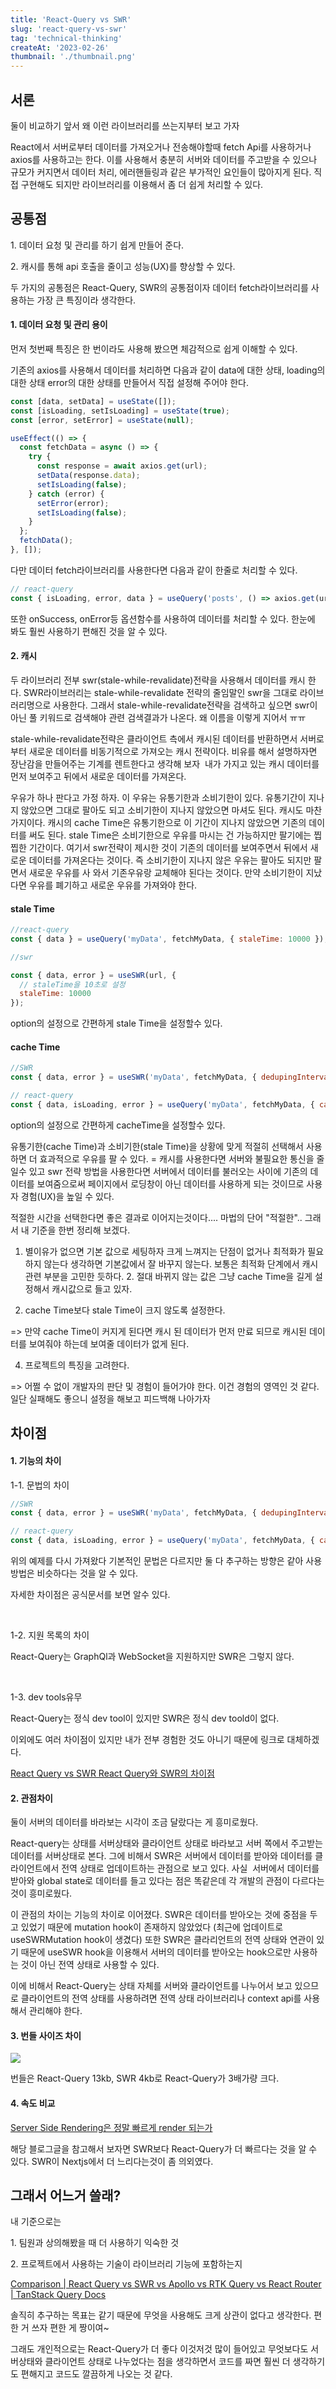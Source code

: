 ```yaml
---
title: 'React-Query vs SWR'
slug: 'react-query-vs-swr'
tag: 'technical-thinking'
createAt: '2023-02-26'
thumbnail: './thumbnail.png'
---
```


## 서론

둘이 비교하기 앞서 왜 이런 라이브러리를 쓰는지부터 보고 가자

React에서 서버로부터 데이터를 가져오거나 전송해야할때 fetch Api를 사용하거나 axios를 사용하고는 한다. 이를 사용해서 충분히 서버와 데이터를 주고받을 수 있으나 규모가 커지면서 데이터 처리, 에러핸들링과 같은 부가적인 요인들이 많아지게 된다. 직접 구현해도 되지만 라이브러리를 이용해서 좀 더 쉽게 처리할 수 있다.

## 공통점

1\. 데이터 요청 및 관리를 하기 쉽게 만들어 준다.

2\. 캐시를 통해 api 호출을 줄이고 성능(UX)를 향상할 수 있다.

두 가지의 공통점은 React-Query, SWR의 공통점이자 데이터 fetch라이브러리를 사용하는 가장 큰 특징이라 생각한다.

#### 1\. 데이터 요청 및 관리 용이

먼저 첫번째 특징은 한 번이라도 사용해 봤으면 체감적으로 쉽게 이해할 수 있다.

기존의 axios를 사용해서 데이터를 처리하면 다음과 같이 data에 대한 상태, loading의 대한 상태 error의 대한 상태를 만들어서 직접 설정해 주어야 한다.

```jsx
const [data, setData] = useState([]);
const [isLoading, setIsLoading] = useState(true);
const [error, setError] = useState(null);

useEffect(() => {
  const fetchData = async () => {
    try {
      const response = await axios.get(url);
      setData(response.data);
      setIsLoading(false);
    } catch (error) {
      setError(error);
      setIsLoading(false);
    }
  };
  fetchData();
}, []);
```

다만 데이터 fetch라이브러리를 사용한다면 다음과 같이 한줄로 처리할 수 있다.

```jsx
// react-query
const { isLoading, error, data } = useQuery('posts', () => axios.get(url).then((res) => res.data));
```

또한 onSuccess, onError등 옵션함수를 사용하여 데이터를 처리할 수 있다. 한눈에 봐도 훨씬 사용하기 편해진 것을 알 수 있다.

#### 2\. 캐시

두 라이브러리 전부 swr(stale-while-revalidate)전략을 사용해서 데이터를 캐시 한다. SWR라이브러리는 stale-while-revalidate 전략의 줄임말인 swr을 그대로 라이브러리명으로 사용한다. 그래서 stale-while-revalidate전략을 검색하고 싶으면 swr이 아닌 풀 키워드로 검색해야 관련 검색결과가 나온다. 왜 이름을 이렇게 지어서 ㅠㅠ

stale-while-revalidate전략은 클라이언트 측에서 캐시된 데이터를 반환하면서 서버로부터 새로운 데이터를 비동기적으로 가져오는 캐시 전략이다. 비유를 해서 설명하자면 장난감을 만들어주는 기계를 렌트한다고 생각해 보자  내가 가지고 있는 캐시 데이터를 먼저 보여주고 뒤에서 새로운 데이터를 가져온다.

우유가 하나 판다고 가정 하자. 이 우유는 유통기한과 소비기한이 있다. 유통기간이 지나지 않았으면 그대로 팔아도 되고 소비기한이 지나지 않았으면 마셔도 된다. 캐시도 마찬가지이다. 캐시의 cache Time은 유통기한으로 이 기간이 지나지 않았으면 기존의 데이터를 써도 된다. stale Time은 소비기한으로 우유를 마시는 건 가능하지만 팔기에는 찝찝한 기간이다. 여기서 swr전략이 제시한 것이 기존의 데이터를 보여주면서 뒤에서 새로운 데이터를 가져온다는 것이다. 즉 소비기한이 지나지 않은 우유는 팔아도 되지만 팔면서 새로운 우유를 사 와서 기존우유랑 교체해야 된다는 것이다. 만약 소비기한이 지났다면 우유를 폐기하고 새로운 우유를 가져와야 한다.

#### stale Time

```jsx
//react-query
const { data } = useQuery('myData', fetchMyData, { staleTime: 10000 });
```

```jsx
//swr

const { data, error } = useSWR(url, {
  // staleTime을 10초로 설정
  staleTime: 10000
});
```

option의 설정으로 간편하게 stale Time을 설정할수 있다.

#### cache Time

```jsx
//SWR
const { data, error } = useSWR('myData', fetchMyData, { dedupingInterval: 5000 });
```

```jsx
// react-query
const { data, isLoading, error } = useQuery('myData', fetchMyData, { cacheTime: 10000 });
```

option의 설정으로 간편하게 cacheTime을 설정할수 있다.

유통기한(cache Time)과 소비기한(stale Time)을 상황에 맞게 적절히 선택해서 사용하면 더 효과적으로 우유를 팔 수 있다. \= 캐시를 사용한다면 서버와 불필요한 통신을 줄일수 있고 swr 전략 방법을 사용한다면 서버에서 데이터를 불러오는 사이에 기존의 데이터를 보여줌으로써 페이지에서 로딩창이 아닌 데이터를 사용하게 되는 것이므로 사용자 경험(UX)을 높일 수 있다.

적절한 시간을 선택한다면 좋은 결과로 이어지는것이다.... 마법의 단어 "적절한".. 그래서 내 기준을 한번 정리해 보겠다.

1. 별이유가 없으면 기본 값으로 세팅하자 크게 느껴지는 단점이 없거나 최적화가 필요하지 않는다 생각하면 기본값에서 잘 바꾸지 않는다. 보통은 최적화 단계에서 캐시 관련 부분을 고민한 듯하다. 2. 절대 바뀌지 않는 값은 그냥 cache Time을 길게 설정해서 캐시값으로 들고 있자.

2. cache Time보다 stale Time이 크지 않도록 설정한다.

\=> 만약 cache Time이 커지게 된다면 캐시 된 데이터가 먼저 만료 되므로 캐시된 데이터를 보여줘야 하는데 보여줄 데이터가 없게 된다.

4. 프로젝트의 특징을 고려한다.

\=> 어쩔 수 없이 개발자의 판단 및 경험이 들어가야 한다. 이건 경험의 영역인 것 같다. 일단 실패해도 좋으니 설정을 해보고 피드백해 나아가자

## 차이점

#### 1\. 기능의 차이

1-1. 문법의 차이

```jsx
//SWR
const { data, error } = useSWR('myData', fetchMyData, { dedupingInterval: 5000 });
```

```jsx
// react-query
const { data, isLoading, error } = useQuery('myData', fetchMyData, { cacheTime: 10000 });
```

위의 예제를 다시 가져왔다 기본적인 문법은 다르지만 둘 다 추구하는 방향은 같아 사용방법은 비슷하다는 것을 알 수 있다.

자세한 차이점은 공식문서를 보면 알수 있다.

&nbsp;

1-2. 지원 목록의 차이

React-Query는 GraphQl과 WebSocket을 지원하지만 SWR은 그렇지 않다.

&nbsp;

1-3. dev tools유무

React-Query는 정식 dev tool이 있지만 SWR은 정식 dev toold이 없다.

이외에도 여러 차이점이 있지만 내가 전부 경험한 것도 아니기 때문에 링크로 대체하겠다.

[React Query vs SWR React Query와 SWR의 차이점](https://tech.madup.com/react-query-vs-swr/)

#### 2\. 관점차이

둘이 서버의 데이터를 바라보는 시각이 조금 달랐다는 게 흥미로웠다.

React-query는 상태를 서버상태와 클라이언트 상태로 바라보고 서버 쪽에서 주고받는 데이터를 서버상태로 본다. 그에 비해서 SWR은 서버에서 데이터를 받아와 데이터를 클라이언트에서 전역 상태로 업데이트하는 관점으로 보고 있다. 사실  서버에서 데이터를 받아와 global state로 데이터를 들고 있다는 점은 똑같은데 각 개발의 관점이 다르다는 것이 흥미로웠다.

이 관점의 차이는 기능의 차이로 이어졌다. SWR은 데이터를 받아오는 것에 중점을 두고 있었기 때문에 mutation hook이 존재하지 않았었다 (최근에 업데이트로 useSWRMutation hook이 생겼다) 또한 SWR은 클라리언트의 전역 상태와 연관이 있기 때문에 useSWR hook을 이용해서 서버의 데이터를 받아오는 hook으로만 사용하는 것이 아닌 전역 상태로 사용할 수 있다.

이에 비해서 React-Query는 상태 자체를 서버와 클라이언트를 나누어서 보고 있으므로 클라이언트의 전역 상태를 사용하려면 전역 상태 라이브러리나 context api를 사용해서 관리해야 한다.

#### 3\. 번들 사이즈 차이

![](./1.png)

번들은 React-Query 13kb, SWR 4kb로 React-Query가 3배가량 크다.

#### 4\. 속도 비교

[Server Side Rendering은 정말 빠르게 render 되는가](https://jasonkang14.github.io/nextjs/is-server-side-rendering-really-faster)

해당 블로그글을 참고해서 보자면 SWR보다 React-Query가 더 빠르다는 것을 알 수 있다. SWR이 Nextjs에서 더 느리다는것이 좀 의외였다.

## 그래서 어느거 쓸래?

내 기준으로는

1\. 팀원과 상의해봤을 때 더 사용하기 익숙한 것

2\. 프로젝트에서 사용하는 기술이 라이브러리 기능에 포함하는지

[Comparison | React Query vs SWR vs Apollo vs RTK Query vs React Router | TanStack Query Docs](https://tanstack.com/query/latest/docs/react/comparison?from=reactQueryV3&original=https%3A%2F%2Ftanstack.com%2Fquery%2Fv3%2Fdocs%2Fcomparison)

솔직히 추구하는 목표는 같기 때문에 무엇을 사용해도 크게 상관이 없다고 생각한다. 편한 거 쓰자 편한 게 짱이여~

그래도 개인적으로는 React-Query가 더 좋다 이것저것 많이 들어있고 무엇보다도 서버상태와 클라이언트 상태로 나누었다는 점을 생각하면서 코드를 짜면 훨씬 더 생각하기도 편해지고 코드도 깔끔하게 나오는 것 같다.
